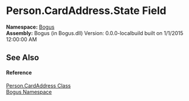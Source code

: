 # Person.CardAddress.State Field
 

**Namespace:**&nbsp;<a href="N_Bogus">Bogus</a><br />**Assembly:**&nbsp;Bogus (in Bogus.dll) Version: 0.0.0-localbuild built on 1/1/2015 12:00:00 AM

## See Also


#### Reference
<a href="T_Bogus_Person_CardAddress">Person.CardAddress Class</a><br /><a href="N_Bogus">Bogus Namespace</a><br />